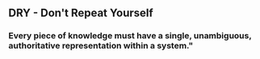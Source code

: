 ## DRY - Don't Repeat Yourself
### Every piece of knowledge must have a single, unambiguous,   authoritative representation within a system."
